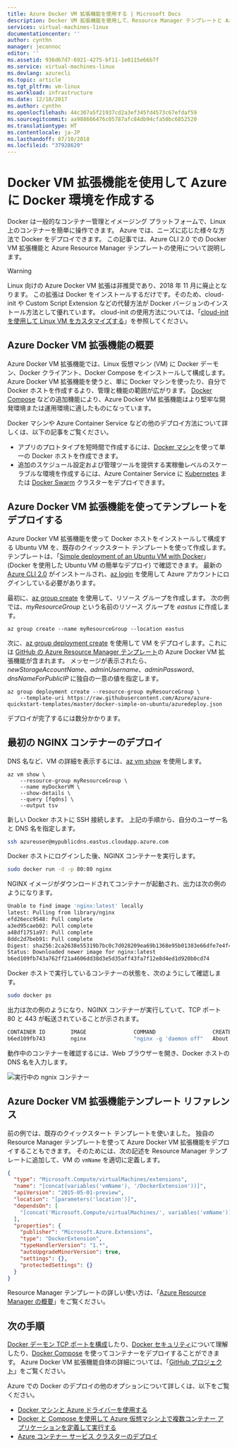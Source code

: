 ```yaml
---
title: Azure Docker VM 拡張機能を使用する | Microsoft Docs
description: Docker VM 拡張機能を使用して、Resource Manager テンプレートと Azure CLI 2.0 を使って Azure で Docker 環境をすばやく安全にデプロイする方法を説明する
services: virtual-machines-linux
documentationcenter: ''
author: cynthn
manager: jeconnoc
editor: ''
ms.assetid: 936d67d7-6921-4275-bf11-1e0115e66b7f
ms.service: virtual-machines-linux
ms.devlang: azurecli
ms.topic: article
ms.tgt_pltfrm: vm-linux
ms.workload: infrastructure
ms.date: 12/18/2017
ms.author: cynthn
ms.openlocfilehash: 44c307a5f21937cd2a3ef345fd4573c67efdaf59
ms.sourcegitcommit: aa988666476c05787afc84db94cfa50bc6852520
ms.translationtype: HT
ms.contentlocale: ja-JP
ms.lasthandoff: 07/10/2018
ms.locfileid: "37928620"
---
```

# <a name="create-a-docker-environment-in-azure-using-the-docker-vm-extension"></a>Docker VM 拡張機能を使用して Azure に Docker 環境を作成する
Docker は一般的なコンテナー管理とイメージング プラットフォームで、Linux 上のコンテナーを簡単に操作できます。 Azure では、ニーズに応じた様々な方法で Docker をデプロイできます。 この記事では、Azure CLI 2.0 での Docker VM 拡張機能と Azure Resource Manager テンプレートの使用について説明します。 

> [!WARNING]
> Linux 向けの Azure Docker VM 拡張は非推奨であり、2018 年 11 月に廃止となります。
> この拡張は Docker をインストールするだけです。そのため、cloud-init や Custom Script Extension などの代替方法が Docker バージョンのインストール方法として優れています。 cloud-init の使用方法については、「[cloud-init を使用して Linux VM をカスタマイズする](tutorial-automate-vm-deployment.md)」を参照してください。

## <a name="azure-docker-vm-extension-overview"></a>Azure Docker VM 拡張機能の概要
Azure Docker VM 拡張機能では、Linux 仮想マシン (VM) に Docker デーモン、Docker クライアント、Docker Compose をインストールして構成します。 Azure Docker VM 拡張機能を使うと、単に Docker マシンを使ったり、自分で Docker ホストを作成するより、管理と機能の範囲が広がります。 [Docker Compose](https://docs.docker.com/compose/overview/) などの追加機能により、Azure Docker VM 拡張機能はより堅牢な開発環境または運用環境に適したものになっています。

Docker マシンや Azure Container Service などの他のデプロイ方法について詳しくは、以下の記事をご覧ください。

* アプリのプロトタイプを短時間で作成するには、[Docker マシン](docker-machine.md)を使って単一の Docker ホストを作成できます。
* 追加のスケジュール設定および管理ツールを提供する実稼働レベルのスケーラブルな環境を作成するには、Azure Container Service に [Kubernetes](../../container-service/kubernetes/index.yml) または [Docker Swarm](../../container-service/dcos-swarm/index.yml) クラスターをデプロイできます。


## <a name="deploy-a-template-with-the-azure-docker-vm-extension"></a>Azure Docker VM 拡張機能を使ってテンプレートをデプロイする
Azure Docker VM 拡張機能を使って Docker ホストをインストールして構成する Ubuntu VM を、既存のクイックスタート テンプレートを使って作成します。 テンプレートは、「[Simple deployment of an Ubuntu VM with Docker](https://github.com/Azure/azure-quickstart-templates/tree/master/docker-simple-on-ubuntu)」(Docker を使用した Ubuntu VM の簡単なデプロイ) で確認できます。 最新の [Azure CLI 2.0](/cli/azure/install-az-cli2) がインストールされ、[az login](/cli/azure/reference-index#az_login) を使用して Azure アカウントにログインしている必要があります。

最初に、[az group create](/cli/azure/group#az_group_create) を使用して、リソース グループを作成します。 次の例では、*myResourceGroup* という名前のリソース グループを *eastus* に作成します。

```azurecli
az group create --name myResourceGroup --location eastus
```

次に、[az group deployment create](/cli/azure/group/deployment#az_group_deployment_create) を使用して VM をデプロイします。これには [GitHub の Azure Resource Manager テンプレート](https://github.com/Azure/azure-quickstart-templates/tree/master/docker-simple-on-ubuntu)の Azure Docker VM 拡張機能が含まれます。 メッセージが表示されたら、*newStorageAccountName*、*adminUsername*、*adminPassword*、*dnsNameForPublicIP* に独自の一意の値を指定します。

```azurecli
az group deployment create --resource-group myResourceGroup \
    --template-uri https://raw.githubusercontent.com/Azure/azure-quickstart-templates/master/docker-simple-on-ubuntu/azuredeploy.json
```

デプロイが完了するには数分かかります。


## <a name="deploy-your-first-nginx-container"></a>最初の NGINX コンテナーのデプロイ
DNS 名など、VM の詳細を表示するには、[az vm show](/cli/azure/vm#az_vm_show) を使用します。

```azurecli
az vm show \
    --resource-group myResourceGroup \
    --name myDockerVM \
    --show-details \
    --query [fqdns] \
    --output tsv
```

新しい Docker ホストに SSH 接続します。 上記の手順から、自分のユーザー名と DNS 名を指定します。

```bash
ssh azureuser@mypublicdns.eastus.cloudapp.azure.com
```

Docker ホストにログインした後、NGINX コンテナーを実行します。

```bash
sudo docker run -d -p 80:80 nginx
```

NGINX イメージがダウンロードされてコンテナーが起動され、出力は次の例のようになります。

```bash
Unable to find image 'nginx:latest' locally
latest: Pulling from library/nginx
efd26ecc9548: Pull complete
a3ed95caeb02: Pull complete
a48df1751a97: Pull complete
8ddc2d7beb91: Pull complete
Digest: sha256:2ca2638e55319b7bc0c7d028209ea69b1368e95b01383e66dfe7e4f43780926d
Status: Downloaded newer image for nginx:latest
b6ed109fb743a762ff21a4606dd38d3e5d35aff43fa7f12e8d4ed1d920b0cd74
```

Docker ホストで実行しているコンテナーの状態を、次のようにして確認します。

```bash
sudo docker ps
```

出力は次の例のようになり、NGINX コンテナーが実行していて、TCP ポート 80 と 443 が転送されていることが示されます。

```bash
CONTAINER ID        IMAGE               COMMAND                  CREATED              STATUS              PORTS                         NAMES
b6ed109fb743        nginx               "nginx -g 'daemon off"   About a minute ago   Up About a minute   0.0.0.0:80->80/tcp, 443/tcp   adoring_payne
```

動作中のコンテナーを確認するには、Web ブラウザーを開き、Docker ホストの DNS 名を入力します。

![実行中の ngnix コンテナー](./media/dockerextension/nginxrunning.png)

## <a name="azure-docker-vm-extension-template-reference"></a>Azure Docker VM 拡張機能テンプレート リファレンス
前の例では、既存のクイックスタート テンプレートを使いました。 独自の Resource Manager テンプレートを使って Azure Docker VM 拡張機能をデプロイすることもできます。 そのためには、次の記述を Resource Manager テンプレートに追加して、VM の `vmName` を適切に定義します。

```json
{
  "type": "Microsoft.Compute/virtualMachines/extensions",
  "name": "[concat(variables('vmName'), '/DockerExtension'))]",
  "apiVersion": "2015-05-01-preview",
  "location": "[parameters('location')]",
  "dependsOn": [
    "[concat('Microsoft.Compute/virtualMachines/', variables('vmName'))]"
  ],
  "properties": {
    "publisher": "Microsoft.Azure.Extensions",
    "type": "DockerExtension",
    "typeHandlerVersion": "1.*",
    "autoUpgradeMinorVersion": true,
    "settings": {},
    "protectedSettings": {}
  }
}
```

Resource Manager テンプレートの詳しい使い方は、「[Azure Resource Manager の概要](../../azure-resource-manager/resource-group-overview.md)」をご覧ください。

## <a name="next-steps"></a>次の手順
[Docker デーモン TCP ポートを構成](https://docs.docker.com/engine/reference/commandline/dockerd/#/bind-docker-to-another-hostport-or-a-unix-socket)したり、[Docker セキュリティ](https://docs.docker.com/engine/security/security/)について理解したり、[Docker Compose](https://docs.docker.com/compose/overview/) を使ってコンテナーをデプロイすることができます。 Azure Docker VM 拡張機能自体の詳細については、「[GitHub プロジェクト](https://github.com/Azure/azure-docker-extension/)」をご覧ください。

Azure での Docker のデプロイの他のオプションについて詳しくは、以下をご覧ください。

* [Docker マシンと Azure ドライバーを使用する](docker-machine.md)  
* [Docker と Compose を使用して Azure 仮想マシン上で複数コンテナー アプリケーションを定義して実行する](docker-compose-quickstart.md)
* [Azure コンテナー サービス クラスターのデプロイ](../../container-service/dcos-swarm/container-service-deployment.md)

